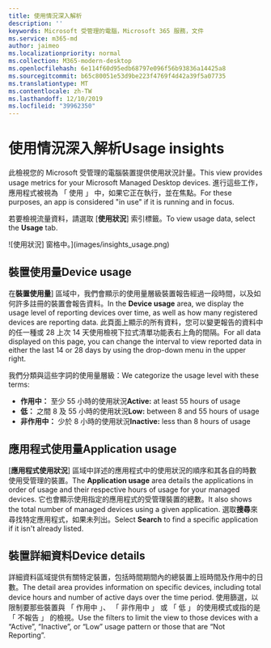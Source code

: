 ```yaml
---
title: 使用情況深入解析
description: ''
keywords: Microsoft 受管理的電腦，Microsoft 365 服務，文件
ms.service: m365-md
author: jaimeo
ms.localizationpriority: normal
ms.collection: M365-modern-desktop
ms.openlocfilehash: 6e114f60d95edb68797e096f56b93836a14425a8
ms.sourcegitcommit: b65c80051e53d9be223f4769f4d42a39f5a07735
ms.translationtype: MT
ms.contentlocale: zh-TW
ms.lasthandoff: 12/10/2019
ms.locfileid: "39962350"
---
```

# <a name="usage-insights"></a><span data-ttu-id="9ecf7-103">使用情況深入解析</span><span class="sxs-lookup"><span data-stu-id="9ecf7-103">Usage insights</span></span>
<span data-ttu-id="9ecf7-104">此檢視您的 Microsoft 受管理的電腦裝置提供使用狀況計量。</span><span class="sxs-lookup"><span data-stu-id="9ecf7-104">This view provides usage metrics for your Microsoft Managed Desktop devices.</span></span> <span data-ttu-id="9ecf7-105">進行這些工作，應用程式被視為 「 使用 」 中，如果它正在執行，並在焦點。</span><span class="sxs-lookup"><span data-stu-id="9ecf7-105">For these purposes, an app is considered "in use" if it is running and in focus.</span></span>

<span data-ttu-id="9ecf7-106">若要檢視流量資料，請選取 [**使用狀況**] 索引標籤。</span><span class="sxs-lookup"><span data-stu-id="9ecf7-106">To view usage data, select the **Usage** tab.</span></span>

![使用狀況] 窗格中。](images/insights_usage.png)

## <a name="device-usage"></a><span data-ttu-id="9ecf7-111">裝置使用量</span><span class="sxs-lookup"><span data-stu-id="9ecf7-111">Device usage</span></span>

<span data-ttu-id="9ecf7-112">在**裝置使用量**] 區域中，我們會顯示的使用量層級裝置報告經過一段時間，以及如何許多註冊的裝置會報告資料。</span><span class="sxs-lookup"><span data-stu-id="9ecf7-112">In the **Device usage** area, we display the usage level of reporting devices over time, as well as how many registered devices are reporting data.</span></span> <span data-ttu-id="9ecf7-113">此頁面上顯示的所有資料，您可以變更報告的資料中的任一種或 28 上次 14 天使用檢視下拉式清單功能表右上角的間隔。</span><span class="sxs-lookup"><span data-stu-id="9ecf7-113">For all data displayed on this page, you can change the interval to view reported data in either the last 14 or 28 days by using the drop-down menu in the upper right.</span></span>

<span data-ttu-id="9ecf7-114">我們分類與這些字詞的使用量層級：</span><span class="sxs-lookup"><span data-stu-id="9ecf7-114">We categorize the usage level with these terms:</span></span>

- <span data-ttu-id="9ecf7-115">**作用中：** 至少 55 小時的使用狀況</span><span class="sxs-lookup"><span data-stu-id="9ecf7-115">**Active:** at least 55 hours of usage</span></span>
- <span data-ttu-id="9ecf7-116">**低：** 之間 8 及 55 小時的使用狀況</span><span class="sxs-lookup"><span data-stu-id="9ecf7-116">**Low:** between 8 and 55 hours of usage</span></span>
- <span data-ttu-id="9ecf7-117">**非作用中：** 少於 8 小時的使用狀況</span><span class="sxs-lookup"><span data-stu-id="9ecf7-117">**Inactive:** less than 8 hours of usage</span></span>




## <a name="application-usage"></a><span data-ttu-id="9ecf7-118">應用程式使用量</span><span class="sxs-lookup"><span data-stu-id="9ecf7-118">Application usage</span></span>

<span data-ttu-id="9ecf7-119">[**應用程式使用狀況**] 區域中詳述的應用程式中的使用狀況的順序和其各自的時數使用受管理的裝置。</span><span class="sxs-lookup"><span data-stu-id="9ecf7-119">The **Application usage** area details the applications in order of usage and their respective hours of usage for your managed devices.</span></span> <span data-ttu-id="9ecf7-120">它也會顯示使用指定的應用程式的受管理裝置的總數。</span><span class="sxs-lookup"><span data-stu-id="9ecf7-120">It also shows the total number of managed devices using a given application.</span></span> <span data-ttu-id="9ecf7-121">選取**搜尋**來尋找特定應用程式，如果未列出。</span><span class="sxs-lookup"><span data-stu-id="9ecf7-121">Select **Search** to find a specific application if it isn't already listed.</span></span>


## <a name="device-details"></a><span data-ttu-id="9ecf7-122">裝置詳細資料</span><span class="sxs-lookup"><span data-stu-id="9ecf7-122">Device details</span></span>
<span data-ttu-id="9ecf7-123">詳細資料區域提供有關特定裝置，包括時間期間內的總裝置上班時間及作用中的日數。</span><span class="sxs-lookup"><span data-stu-id="9ecf7-123">The detail area provides information on specific devices, including total device hours and number of active days over the time period.</span></span> <span data-ttu-id="9ecf7-124">使用篩選，以限制要那些裝置與 「 作用中 」、 「 非作用中 」 或 「 低 」 的使用模式或指的是 「 不報告 」 的檢視。</span><span class="sxs-lookup"><span data-stu-id="9ecf7-124">Use the filters to limit the view to those devices with a “Active”, “Inactive”, or “Low” usage pattern or those that are “Not Reporting”.</span></span> 
